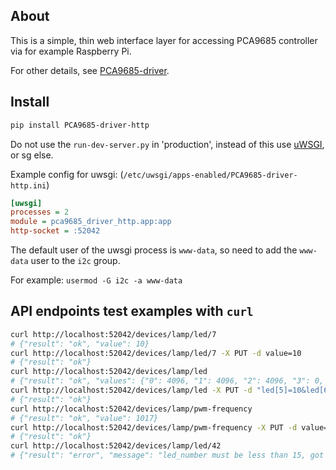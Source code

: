 About
-
This is a simple, thin web interface layer for accessing PCA9685 controller via for example Raspberry Pi.

For other details, see [PCA9685-driver](https://github.com/voidpp/PCA9685-driver).

Install
-
```bash
pip install PCA9685-driver-http
```
Do not use the ``run-dev-server.py`` in 'production', instead of this use [uWSGI](https://uwsgi-docs.readthedocs.org/en/latest/), or sg else.

Example config for uwsgi: (`/etc/uwsgi/apps-enabled/PCA9685-driver-http.ini`)

```ini
[uwsgi]
processes = 2
module = pca9685_driver_http.app:app
http-socket = :52042
```
The default user of the uwsgi process is `www-data`, so need to add the `www-data` user to the `i2c` group.

For example: `usermod -G i2c -a www-data`

API endpoints test examples with `curl`
-
```bash
curl http://localhost:52042/devices/lamp/led/7
# {"result": "ok", "value": 10}
curl http://localhost:52042/devices/lamp/led/7 -X PUT -d value=10 
# {"result": "ok"}
curl http://localhost:52042/devices/lamp/led
# {"result": "ok", "values": {"0": 4096, "1": 4096, "2": 4096, "3": 0, "4": 4096, "5": 0, "6": 0, "7": 10, "8": 4196, "9": 4096, "10": 4096, "11": 4096, "12": 4096, "13": 4096, "14": 4096, "15": 4096}}
curl http://localhost:52042/devices/lamp/led -X PUT -d "led[5]=10&led[6]=10"
# {"result": "ok"}
curl http://localhost:52042/devices/lamp/pwm-frequency
# {"result": "ok", "value": 1017}
curl http://localhost:52042/devices/lamp/pwm-frequency -X PUT -d value=1017
# {"result": "ok"}
curl http://localhost:52042/devices/lamp/led/42
# {"result": "error", "message": "led_number must be less than 15, got 42"}
```
